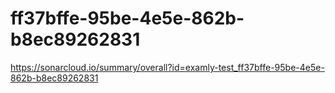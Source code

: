 # ff37bffe-95be-4e5e-862b-b8ec89262831
https://sonarcloud.io/summary/overall?id=examly-test_ff37bffe-95be-4e5e-862b-b8ec89262831
